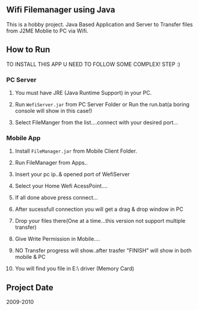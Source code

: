 ## Wifi Filemanager using Java

This is a hobby project. Java Based Application and Server to Transfer files from J2ME Moblie to PC via Wifi.

## How to Run

TO INSTALL THIS APP U NEED TO FOLLOW SOME COMPLEX! STEP :)

### PC Server

1. You must have JRE (Java Runtime Support) in your PC.

2. Run `WefiServer.jar` from PC Server Folder or Run the run.bat(a boring console will show in this case!)

3. Select FileManger from the list....connect with your desired port...


###  Mobile App

1. Install `FileManager.jar` from Mobile Client Folder.

2. Run FileManager from Apps..

3. Insert your pc ip..& opened port of WefiServer

4. Select your Home Wefi AcessPoint....

5. If all done above press connect...

6. After sucessfull connection you will get a drag & drop window in PC

7. Drop your files there(One at a time...this version not support multiple transfer) 

8. Give Write Permission in Mobile....

9. NO Transfer progress will show..after trasfer "FINISH" will show in both mobile & PC

10. You will find you file in E:\ driver (Memory Card)


## Project Date
2009-2010
